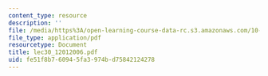 ```yaml
---
content_type: resource
description: ''
file: /media/https%3A/open-learning-course-data-rc.s3.amazonaws.com/10-569-synthesis-of-polymers-fall-2006/fe51f8b760945fa3974bd75842124278_lec30_12012006.pdf
file_type: application/pdf
resourcetype: Document
title: lec30_12012006.pdf
uid: fe51f8b7-6094-5fa3-974b-d75842124278
---
```

